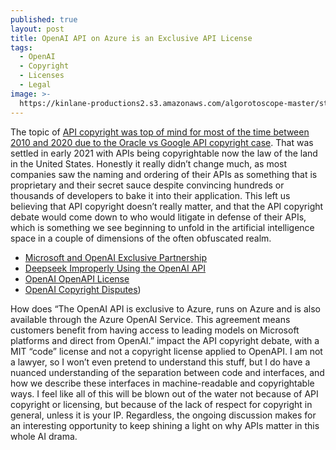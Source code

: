 ```yaml
---
published: true
layout: post
title: OpenAI API on Azure is an Exclusive API License
tags:
  - OpenAI
  - Copyright
  - Licenses
  - Legal
image: >-
  https://kinlane-productions2.s3.amazonaws.com/algorotoscope-master/stalin-time-flag-police-car.jpeg
---
```

The topic of [API copyright was top of mind for most of the time between 2010 and 2020 due to the Oracle vs Google API copyright case](https://apievangelist.com/2021/04/13/My-oracle-vs-google-api-copyright-journey/). That was settled in early 2021 with APIs being copyrightable now the law of the land in the United States. Honestly it really didn’t change much, as most companies saw the naming and ordering of their APIs as something that is proprietary and their secret sauce despite convincing hundreds or thousands of developers to bake it into their application. This left us believing that API copyright doesn’t really matter, and that the API copyright debate would come down to who would litigate in defense of their APIs, which is something we see beginning to unfold in the artificial intelligence space in a couple of dimensions of the often obfuscated realm.

- [Microsoft and OpenAI Exclusive Partnership](https://blogs.microsoft.com/blog/2025/01/21/microsoft-and-openai-evolve-partnership-to-drive-the-next-phase-of-ai/)
- [Deepseek Improperly Using the OpenAI API](https://techcrunch.com/2025/01/29/microsoft-probing-whether-deepseek-improperly-used-openais-api/)
- [OpenAI OpenAPI License](https://github.com/openai/openai-openapi/blob/master/LICENSE)
- [OpenAI Copyright Disputes](https://openai.com/form/copyright-disputes/
))

How does “The OpenAI API is exclusive to Azure, runs on Azure and is also available through the Azure OpenAI Service. This agreement means customers benefit from having access to leading models on Microsoft platforms and direct from OpenAI.” impact the API copyright debate, with a MIT “code” license and not a copyright license applied to OpenAPI. I am not a lawyer, so I won’t even pretend to understand this stuff, but I do have a nuanced understanding of the separation between code and interfaces, and how we describe these interfaces in machine-readable and copyrightable ways. I feel like all of this will be blown out of the water not because of API copyright or licensing, but because of the lack of respect for copyright in general, unless it is your IP. Regardless, the ongoing discussion makes for an interesting opportunity to keep shining a light on why APIs matter in this whole AI drama.

